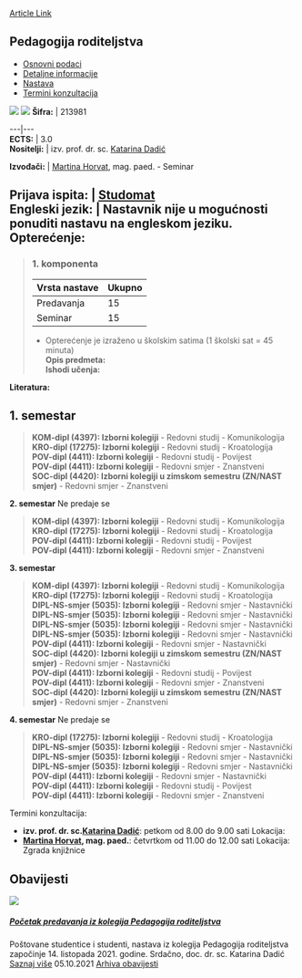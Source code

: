[Article Link](https://www.fhs.hr/predmet/pedrod)

## Pedagogija roditeljstva
  * [Osnovni podaci](https://www.fhs.hr/predmet/pedrod#v1id-904849_828985_1_0 "Osnovni podaci")
  * [Detaljne informacije](https://www.fhs.hr/predmet/pedrod#v1id-904849_828985_1_1 "Detaljne informacije")
  * [Nastava](https://www.fhs.hr/predmet/pedrod#v1id-904849_828985_1_2 "Nastava")
  * [Termini konzultacija](https://www.fhs.hr/predmet/pedrod#v1id-904849_828985_1_3 "Termini konzultacija")


[![](https://www.fhs.hr/img/flags/gif/hr.gif)](https://www.fhs.hr/predmet/pedrod) [![](https://www.fhs.hr/img/flags/gif/gb.gif)](https://www.fhs.hr/en/course/parped)
**Šifra:** |  213981  
  
---|---  
**ECTS:** |  3.0   
**Nositelji:** |  izv. prof. dr. sc. [Katarina Dadić](https://www.fhs.hr/djelatnik/katarina.dadic)   
  
**Izvođači:** |  [Martina Horvat](https://www.fhs.hr/djelatnik/martina.horvat), mag. paed. - Seminar  
  
**Prijava ispita:** |  [Studomat](http://www.isvu.hr/studomat)  
**Engleski jezik:** |  Nastavnik nije u mogućnosti ponuditi nastavu na engleskom jeziku.   
**Opterećenje:**  
---  
> ### 1. komponenta
> | Vrsta nastave | Ukupno  
> ---|---  
> Predavanja | 15  
> Seminar | 15  
> * Opterećenje je izraženo u školskim satima (1 školski sat = 45 minuta)   
**Opis predmeta:**  
> **Ishodi učenja:**  

  
**Literatura:**  

  
**1. semestar**  
---  
> **KOM-dipl (4397): Izborni kolegiji** - Redovni studij - Komunikologija  
>  **KRO-dipl (17275): Izborni kolegiji** - Redovni studij - Kroatologija  
>  **POV-dipl (4411): Izborni kolegiji** - Redovni studij - Povijest  
>  **POV-dipl (4411): Izborni kolegiji** - Redovni smjer - Znanstveni  
>  **SOC-dipl (4420): Izborni kolegiji u zimskom semestru (ZN/NAST smjer)** - Redovni smjer - Znanstveni  
>   
  
**2. semestar** Ne predaje se  
> **KOM-dipl (4397): Izborni kolegiji** - Redovni studij - Komunikologija  
>  **KRO-dipl (17275): Izborni kolegiji** - Redovni studij - Kroatologija  
>  **POV-dipl (4411): Izborni kolegiji** - Redovni studij - Povijest  
>  **POV-dipl (4411): Izborni kolegiji** - Redovni smjer - Znanstveni  
>   
  
**3. semestar**  
> **KOM-dipl (4397): Izborni kolegiji** - Redovni studij - Komunikologija  
>  **KRO-dipl (17275): Izborni kolegiji** - Redovni studij - Kroatologija  
>  **DIPL-NS-smjer (5035): Izborni kolegiji** - Redovni smjer - Nastavnički  
>  **DIPL-NS-smjer (5035): Izborni kolegiji** - Redovni smjer - Nastavnički  
>  **DIPL-NS-smjer (5035): Izborni kolegiji** - Redovni smjer - Nastavnički  
>  **DIPL-NS-smjer (5035): Izborni kolegiji** - Redovni smjer - Nastavnički  
>  **POV-dipl (4411): Izborni kolegiji** - Redovni smjer - Nastavnički  
>  **SOC-dipl (4420): Izborni kolegiji u zimskom semestru (ZN/NAST smjer)** - Redovni smjer - Nastavnički  
>  **POV-dipl (4411): Izborni kolegiji** - Redovni studij - Povijest  
>  **POV-dipl (4411): Izborni kolegiji** - Redovni smjer - Znanstveni  
>  **SOC-dipl (4420): Izborni kolegiji u zimskom semestru (ZN/NAST smjer)** - Redovni smjer - Znanstveni  
>   
  
**4. semestar** Ne predaje se  
> **KRO-dipl (17275): Izborni kolegiji** - Redovni studij - Kroatologija  
>  **DIPL-NS-smjer (5035): Izborni kolegiji** - Redovni smjer - Nastavnički  
>  **DIPL-NS-smjer (5035): Izborni kolegiji** - Redovni smjer - Nastavnički  
>  **DIPL-NS-smjer (5035): Izborni kolegiji** - Redovni smjer - Nastavnički  
>  **POV-dipl (4411): Izborni kolegiji** - Redovni smjer - Nastavnički  
>  **POV-dipl (4411): Izborni kolegiji** - Redovni studij - Povijest  
>  **POV-dipl (4411): Izborni kolegiji** - Redovni smjer - Znanstveni  
>   
Termini konzultacija: 
  * **izv. prof. dr. sc.[Katarina Dadić](https://www.fhs.hr/djelatnik/katarina.dadic)**: 
petkom od 8.00 do 9.00 sati
Lokacija: 
  * **[Martina Horvat](https://www.fhs.hr/djelatnik/martina.horvat), mag. paed.**: 
četvrtkom od 11.00 do 12.00 sati 
Lokacija: Zgrada knjižnice 


## Obavijesti
[ ![](https://www.fhs.hr/_pub/themes_static/hrstud2024/default/img/default_news.jpg) ](https://www.fhs.hr/predmet/pedrod?@=21g8d#news_119319)
#####  [Početak predavanja iz kolegija Pedagogija roditeljstva](https://www.fhs.hr/predmet/pedrod?@=21g8d#news_119319)
Poštovane studentice i studenti, nastava iz kolegija Pedagogija roditeljstva započinje 14. listopada 2021. godine. Srdačno, doc. dr. sc. Katarina Dadić 
[Saznaj više](https://www.fhs.hr/predmet/pedrod?@=21g8d#news_119319)
05.10.2021
[Arhiva obavijesti](https://www.fhs.hr/predmet/pedrod?@=21ch9#news_119319 "Arhiva obavijesti")
